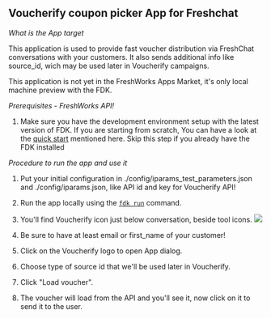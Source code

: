## Voucherify coupon picker App for Freshchat


*What is the App target*

This application is used to provide fast voucher distribution via FreshChat conversations with your customers.
It also sends additional info like source_id, wich may be used later in Voucherify campaigns.

This application is not yet in the FreshWorks Apps Market, it's only local machine preview with the FDK.

*Prerequisites - FreshWorks API!*

1. Make sure you have the development environment setup with the latest version of FDK. If you are starting from scratch, You can have a look at the  [quick start](https://developers.freshchat.com/v2/docs/quick-start/) mentioned here. Skip this step if you already have the FDK installed


*Procedure to run the app and use it*

1. Put your initial configuration in ./config/iparams_test_parameters.json and ./config/iparams.json, like API id and key for Voucherify API!

2. Run the app locally using the [`fdk run`](https://developers.freshchat.com/v2/docs/freshworks-cli/#run) command.

3. You'll find Voucherify icon just below conversation, beside tool icons.
![](readme_resources/record2.png)

4. Be sure to have at least email or first_name of your customer!

5. Click on the Voucherify logo to open App dialog.

6. Choose type of source id that we'll be used later in Voucherify.

7. Click "Load voucher".

8. The voucher will load from the API and you'll see it, now click on it to send it to the user.